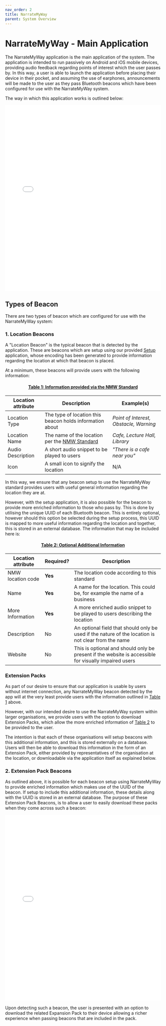```yaml
---
nav_order: 2
title: NarrateMyWay
parent: System Overview
---
```


# NarrateMyWay - Main Application

The NarrateMyWay application is the main application of the system. The application is intended to run passively on Android and iOS mobile devices, providing audio feedback regarding points of interest which the user passes by. In this way, a user is able to launch the application before placing their device in their pocket, and assuming the use of earphones, announcements will be made to the user as they pass Bluetooth beacons which have been configured for use with the NarrateMyWay system.

The way in which this application works is outlined below:

<embed src="../images/NMW-Main.pdf" type="application/pdf" width="100%" height="600px" />

## Types of Beacon

There are two types of beacon which are configured for use with the NarrateMyWay system:

### 1. Location Beacons

A "Location Beacon" is the typical beacon that is detected by the application. These are beacons which are setup using our provided [Setup](./nmw-setup-app) application, whose encoding has been generated to provide information regarding the location at which that beacon is placed.

At a minimum, these beacons will provide users with the following information:

<h4 id="table-1" align="center" class="fs-4 fw-50">
    <u>Table 1: Information provided via the NMW Standard</u>
</h4>

| Location attribute | Description                                              | Example(s)                             |
| ------------------ | -------------------------------------------------------- | -------------------------------------- |
| Location Type      | The type of location this beacon holds information about | _Point of Interest, Obstacle, Warning_ |
| Location Name      | The name of the location per the [NMW Standard](TBC)     | _Cafe, Lecture Hall, Library_          |
| Audio Description  | A short audio snippet to be played to users              | _"There is a cafe near you"_           |
| Icon               | A small icon to signify the location                     | N/A                                    |

In this way, we ensure that any beacon setup to use the NarrateMyWay standard provides users with useful general information regarding the location they are at.

However, with the setup application, it is also possible for the beacon to provide more enriched information to those who pass by. This is done by utilising the unique UUID of each Bluetooth beacon. This is entirely optional, however should this option be selected during the setup process, this UUID is mapped to more useful information regarding the location and together, this is stored in an external database. The information that may be included here is:

<h4 id="table-2" align="center" class="fs-4 fw-50">
    <u>Table 2: Optional Additional Information</u>
</h4>

| Location attribute | Required? | Description                                                                                          |
| ------------------ | --------- | ---------------------------------------------------------------------------------------------------- |
| NMW location code  | **Yes**   | The location code according to this standard                                                         |
| Name               | **Yes**   | A name for the location. This could be, for example the name of a business                           |
| More Information   | **Yes**   | A more enriched audio snippet to be played to users describing the location                          |
| Description        | No        | An optional field that should only be used if the nature of the location is not clear from the name  |
| Website            | No        | This is optional and should only be present if the website is accessible for visually impaired users |

### Extension Packs

As part of our desire to ensure that our application is usable by users without internet connection, any NarrateMyWay beacon detected by the app will at the very least provide users with the information outlined in [Table 1](#table-1) above.

However, with our intended desire to use the NarrateMyWay system within larger organisations, we provide users with the option to download Extension Packs, which allow the more enriched information of [Table 2](#table-2) to be provided to the user.

The intention is that each of these organisations will setup beacons with this additional information, and this is stored externally on a database. Users will then be able to download this information in the form of an Extension Pack, either provided by representatives of the organisation at the location, or downloadable via the application itself as explained below.

### 2. Extension Pack Beacons

As outlined above, it is possible for each beacon setup using NarrateMyWay to provide enriched information which makes use of the UUID of the beacon. If setup to include this additional information, these details along with the UUID is stored in an external database. The purpose of these Extension Pack Beacons, is to allow a user to easily download these packs when they come across such a beacon:

<embed src="../images/NMW-Main-New-Location.pdf" type="application/pdf" width="100%" height="600px" />

Upon detecting such a beacon, the user is presented with an option to download the related Expansion Pack to their device allowing a richer experience when passing beacons that are included in the pack.
